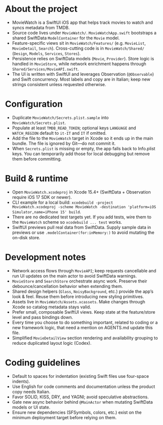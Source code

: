 # About the project
- MovieWatch is a SwiftUI iOS app that helps track movies to watch and syncs metadata from TMDB.
- Source code lives under `MovieWatch/`. `MovieWatchApp.swift` bootstraps a shared SwiftData `ModelContainer` for the `Movie` model.
- Feature-specific views sit in `MovieWatch/Features/` (e.g. `MovieList`, `MovieDetail`, `Search`). Cross-cutting code is in `MovieWatch/Shared/` (`Design`, `Models`, `Services`, `Stores`).
- Persistence relies on SwiftData models (`Movie`, `Provider`). Store logic is handled in `MovieStore`, while network enrichment happens through `Shared/Services/MovieAPI.swift`.
- The UI is written with SwiftUI and leverages Observation (`@Observable`) and Swift concurrency. Most labels and copy are in Italian; keep new strings consistent unless requested otherwise.

# Configuration
- Duplicate `MovieWatch/Secrets.plist.sample` into `MovieWatch/Secrets.plist`.
- Populate at least `TMDB_READ_TOKEN`; optional keys `LANGUAGE` and `WATCH_REGION` default to `it-IT` and `IT` if omitted.
- Add the file to the `MovieWatch` target in Xcode so it ends up in the main bundle. The file is ignored by Git—do not commit it.
- When `Secrets.plist` is missing or empty, the app falls back to Info.plist keys. You can temporarily add those for local debugging but remove them before committing.

# Build & runtime
- Open `MovieWatch.xcodeproj` in Xcode 15.4+ (SwiftData + Observation require iOS 17 SDK or newer).
- CLI example for a local build: `xcodebuild -project MovieWatch.xcodeproj -scheme MovieWatch -destination 'platform=iOS Simulator,name=iPhone 15' build`.
- There are no dedicated test targets yet. If you add tests, wire them to the `MovieWatch` scheme so `xcodebuild ... test` works.
- SwiftUI previews pull real data from SwiftData. Supply sample data in previews or use `.modelContainer(for:inMemory:)` to avoid mutating the on-disk store.

# Development notes
- Network access flows through `MovieAPI`; keep requests cancellable and run UI updates on the main actor to avoid SwiftData warnings.
- `MovieStore` and `SearchStore` orchestrate async work. Preserve their debounce/cancellation behavior when extending them.
- Shared design helpers (`Glass`, `NoisyBackground`, etc.) provide the app’s look & feel. Reuse them before introducing new styling primitives.
- Assets live in `MovieWatch/Assets.xcassets`. Make changes through Xcode so catalog metadata stays valid.
- Prefer small, composable SwiftUI views. Keep state at the feature/store level and pass bindings down.
- Every time you choose to do something important, related to coding or a new framework logic, that need a mention on AGENTS.md update this file.
- Simplified `MovieDetailView` section rendering and availability grouping to reduce duplicated layout logic (Codex).

# Coding guidelines
- Default to spaces for indentation (existing Swift files use four-space indents).
- Use English for code comments and documentation unless the product copy needs Italian.
- Favor SOLID, KISS, DRY, and YAGNI; avoid speculative abstractions.
- Gate new async behavior behind `@MainActor` when mutating SwiftData models or UI state.
- Ensure new dependencies (SFSymbols, colors, etc.) exist on the minimum deployment target before relying on them.
